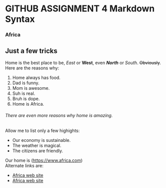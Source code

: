 # GITHUB ASSIGNMENT 4 Markdown Syntax
### Africa
Just a few tricks
---------------------------


Home is the best place to be, *East* or **West**, even **_North_** or *_South_*. ~~Obviously~~.
Here are the reasons why:

1. Home always has food. 
2. Dad is funny. 
3. Mom is awesome. 
4. Suh is real. 
5. Bruh is dope. 
6. Home is Africa.  

###### There are even more reasons why home is amazing.
Allow me to list only a few highights: 
- Our economy is sustainable.
- The weather is magical.
- The citizens are friendly.


Our home is (https://www.africa.com)  
Alternate links are:  
+ [Africa web site](https://www.africa.com "Africa.com Official website")
+ [Africa web site][1]


[1]: https://www.africa.com


